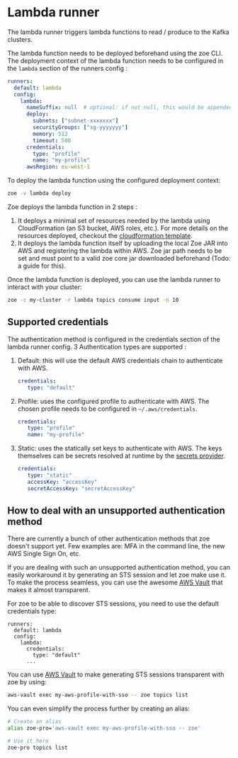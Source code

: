 # Lambda runner

The lambda runner triggers lambda functions to read / produce to the Kafka clusters.

The lambda function needs to be deployed beforehand using the zoe CLI. The deployment context of the lambda function needs to be configured in the `lambda` section of the runners config :

```yaml
runners:
  default: lambda
  config:
    lambda:
      nameSuffix: null  # optional: if not null, this would be appended at the end of the function name
      deploy:
        subnets: ["subnet-xxxxxxx"]
        securityGroups: ["sg-yyyyyyy"]
        memory: 512
        timeout: 500
      credentials:
        type: "profile"
        name: "my-profile"
      awsRegion: eu-west-1
```

To deploy the lambda function using the configured deployment context:

```bash
zoe -v lambda deploy
```

Zoe deploys the lambda function in 2 steps :

1. It deploys a minimal set of resources needed by the lambda using CloudFormation (an S3 bucket, AWS roles, etc.). For more details on the resources deployed, checkout the [cloudformation template](https://github.com/adevinta/zoe/blob/master/zoe-cli/resources/lambda.infra.cf.json).
2. It deploys the lambda function itself by uploading the local Zoe JAR into AWS and registering the lambda within AWS. Zoe jar path needs to be set and must point to a valid zoe core jar downloaded beforehand (Todo: a guide for this).

Once the lambda function is deployed, you can use the lambda runner to interact with your cluster:

```bash
zoe -c my-cluster -r lambda topics consume input -n 10
```

## Supported credentials

The authentication method is configured in the credentials section of the lambda runner config. 3 Authentication types are supported :

1. Default: this will use the default AWS credentials chain to authenticate with AWS.

    ```yaml
    credentials:
       type: "default"
    ```

2. Profile: uses the configured profile to authenticate with AWS. The chosen profile needs to be configured in `~/.aws/credentials`.

    ```yaml
    credentials:
       type: "profile"
       name: "my-profile"
    ```

3. Static: uses the statically set keys to authenticate with AWS. The keys themselves can be secrets resolved at runtime by the [secrets provider](../secrets/overview.md).

    ```yaml
    credentials:
       type: "static"
       accessKey: "accessKey"
       secretAccessKey: "secretAccessKey"
    ```

## How to deal with an unsupported authentication method

There are currently a bunch of other authentication methods that zoe doesn't support yet. Few examples are: MFA in the command line, the new AWS Single Sign On, etc.

If you are dealing with such an unsupported authentication method, you can easily workaround it by generating an STS session and let zoe make use it. To make the process seamless, you can use the awesome [AWS Vault](https://github.com/99designs/aws-vault) that makes it almost transparent. 

For zoe to be able to discover STS sessions, you need to use the default credentials type:

```text
runners:
  default: lambda
  config:
    lambda:
      credentials:
        type: "default"
      ...
```

You can use [AWS Vault](https://github.com/99designs/aws-vault) to make generating STS sessions transparent with zoe by using:

```bash tab="command"
aws-vault exec my-aws-profile-with-sso -- zoe topics list
```

You can even simplify the process further by creating an alias:

```bash
# Create an alias
alias zoe-pro='aws-vault exec my-aws-profile-with-sso -- zoe'

# Use it here
zoe-pro topics list
```
